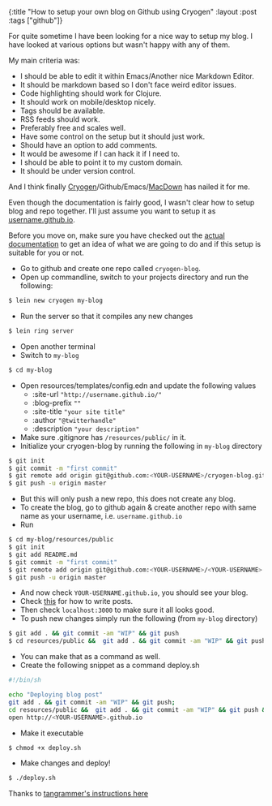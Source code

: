 {:title "How to setup your own blog on Github using Cryogen"
 :layout :post
 :tags ["github"]}

For quite sometime I have been looking for a nice way to setup my blog. I have looked at various options but wasn't happy with any of them.

My main criteria was:
- I should be able to edit it within Emacs/Another nice Markdown Editor.
- It should be markdown based so I don't face weird editor issues.
- Code highlighting should work for Clojure.
- It should work on mobile/desktop nicely.
- Tags should be available.
- RSS feeds should work.
- Preferably free and scales well.
- Have some control on the setup but it should just work.
- Should have an option to add comments.
- It would be awesome if I can hack it if I need to.
- I should be able to point it to my custom domain.
- It should be under version control.

And I think finally [Cryogen](http://cryogenweb.org/)/Github/Emacs/[MacDown](macdown.uranusjr.com) has nailed it for me.

Even though the documentation is fairly good, I wasn't clear how to setup blog and repo together. I'll just assume you want to setup it as [username.github.io](username.github.io).

Before you move on, make sure you have checked out the [actual documentation](http://cryogenweb.org/docs/getting-started.html) to get an idea of what we are going to do and if this setup is suitable for you or not.

- Go to github and create one repo called `cryogen-blog`.
- Open up commandline, switch to your projects directory and run the following:

```bash
$ lein new cryogen my-blog
```
- Run the server so that it compiles any new changes

```bash
$ lein ring server
```
- Open another terminal
- Switch to `my-blog`

```bash
$ cd my-blog
```
- Open resources/templates/config.edn and update the following values
    - :site-url `"http://username.github.io/"`
    - :blog-prefix `""`
    - :site-title `"your site title"`
    - :author `"@twitterhandle"`
    - :description `"your description"`
- Make sure .gitignore has `/resources/public/` in it.
- Initialize your cryogen-blog by running the following in `my-blog` directory

```bash
$ git init
$ git commit -m "first commit"
$ git remote add origin git@github.com:<YOUR-USERNAME>/cryogen-blog.git
$ git push -u origin master
```
- But this will only push a new repo, this does not create any blog.
- To create the blog, go to github again & create another repo with same name as your username, i.e. `username.github.io`
- Run

```bash
$ cd my-blog/resources/public
$ git init
$ git add README.md
$ git commit -m "first commit"
$ git remote add origin git@github.com:<YOUR-USERNAME>/<YOUR-USERNAME>.github.io.git
$ git push -u origin master
```
- And now check `YOUR-USERNAME.github.io`, you should see your blog.
- Check [this](http://cryogenweb.org/docs/writing-posts.html) for how to write posts.
- Then check `localhost:3000` to make sure it all looks good.
- To push new changes simply run the following (from `my-blog` directory)

```bash
$ git add . && git commit -am "WIP" && git push
$ cd resources/public &&  git add . && git commit -am "WIP" && git push && cd ../../
```
- You can make that as a command as well.
- Create the following snippet as a command deploy.sh

```bash
#!/bin/sh

echo "Deploying blog post"
git add . && git commit -am "WIP" && git push;
cd resources/public &&  git add . && git commit -am "WIP" && git push && cd ../../
open http://<YOUR-USERNAME>.github.io
```
- Make it executable

```bash
$ chmod +x deploy.sh
```

- Make changes and deploy!

```bash
$ ./deploy.sh
```


Thanks to [tangrammer's instructions here](https://github.com/tangrammer/cryogen-blog/blob/master/resources/templates/README.md#instructions-to-make-changes)
